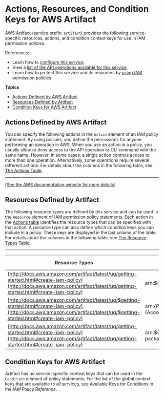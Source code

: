 # Actions, Resources, and Condition Keys for AWS Artifact<a name="list_awsartifact"></a>

AWS Artifact \(service prefix: `artifact`\) provides the following service\-specific resources, actions, and condition context keys for use in IAM permission policies\.

References:
+ Learn how to [configure this service](http://docs.aws.amazon.com/artifact/latest/ug/)\.
+ View a [list of the API operations available for this service](http://docs.aws.amazon.com/artifact/latest/ug/)\.
+ Learn how to protect this service and its resources by [using IAM](http://docs.aws.amazon.com/artifact/latest/ug/getting-started.html#create-iam-policy) permission policies\.

**Topics**
+ [Actions Defined by AWS Artifact](#awsartifact-actions-as-permissions)
+ [Resources Defined by Artifact](#awsartifact-resources-for-iam-policies)
+ [Condition Keys for AWS Artifact](#awsartifact-policy-keys)

## Actions Defined by AWS Artifact<a name="awsartifact-actions-as-permissions"></a>

You can specify the following actions in the `Action` element of an IAM policy statement\. By using policies, you define the permissions for anyone performing an operation in AWS\. When you use an action in a policy, you usually allow or deny access to the API operation or CLI command with the same name\. However, in some cases, a single action controls access to more than one operation\. Alternatively, some operations require several different actions\. For details about the columns in the following table, see [The Actions Table](reference_policies_actions-resources-contextkeys.md#actions_table)\.


****  
[\[See the AWS documentation website for more details\]](http://docs.aws.amazon.com/IAM/latest/UserGuide/list_awsartifact.html)

## Resources Defined by Artifact<a name="awsartifact-resources-for-iam-policies"></a>

The following resource types are defined by this service and can be used in the `Resource` element of IAM permission policy statements\. Each action in the [Actions table](#awsartifact-actions-as-permissions) identifies the resource types that can be specified with that action\. A resource type can also define which condition keys you can include in a policy\. These keys are displayed in the last column of the table\. For details about the columns in the following table, see [The Resource Types Table](reference_policies_actions-resources-contextkeys.md#resources_table)\.


****  

| Resource Types | ARN | Condition Keys | 
| --- | --- | --- | 
| [http://docs.aws.amazon.com/artifact/latest/ug/getting-started.html#create-iam-policy](http://docs.aws.amazon.com/artifact/latest/ug/getting-started.html#create-iam-policy) | arn:$\{Partition\}:artifact:::agreement/\* |  | 
| [http://docs.aws.amazon.com/artifact/latest/ug/$getting-started.html#create-iam-policy](http://docs.aws.amazon.com/artifact/latest/ug/$getting-started.html#create-iam-policy) | arn:$\{Partition\}:artifact::$\{Account\}:customer\-agreement/\* |  | 
| [http://docs.aws.amazon.com/artifact/latest/ug/getting-started.html#create-iam-policy](http://docs.aws.amazon.com/artifact/latest/ug/getting-started.html#create-iam-policy) | arn:$\{Partition\}:artifact:::report\-package/\* |  | 

## Condition Keys for AWS Artifact<a name="awsartifact-policy-keys"></a>

Artifact has no service\-specific context keys that can be used in the `Condition` element of policy statements\. For the list of the global context keys that are available to all services, see [Available Keys for Conditions](http://docs.aws.amazon.com/IAM/latest/UserGuide/reference_policies_condition-keys.html#AvailableKeys) in the *IAM Policy Reference*\.